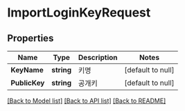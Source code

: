 # ImportLoginKeyRequest

## Properties
Name | Type | Description | Notes
------------ | ------------- | ------------- | -------------
**KeyName** | **string** | 키명 | [default to null]
**PublicKey** | **string** | 공개키 | [default to null]

[[Back to Model list]](../README.md#documentation-for-models) [[Back to API list]](../README.md#documentation-for-api-endpoints) [[Back to README]](../README.md)


